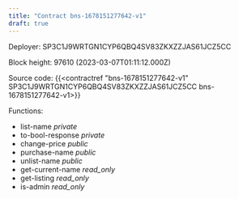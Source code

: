 ```yaml
---
title: "Contract bns-1678151277642-v1"
draft: true
---
```

Deployer: SP3C1J9WRTGN1CYP6QBQ4SV83ZKXZZJAS61JCZ5CC


 



Block height: 97610 (2023-03-07T01:11:12.000Z)

Source code: {{<contractref "bns-1678151277642-v1" SP3C1J9WRTGN1CYP6QBQ4SV83ZKXZZJAS61JCZ5CC bns-1678151277642-v1>}}

Functions:

* list-name _private_
* to-bool-response _private_
* change-price _public_
* purchase-name _public_
* unlist-name _public_
* get-current-name _read_only_
* get-listing _read_only_
* is-admin _read_only_
